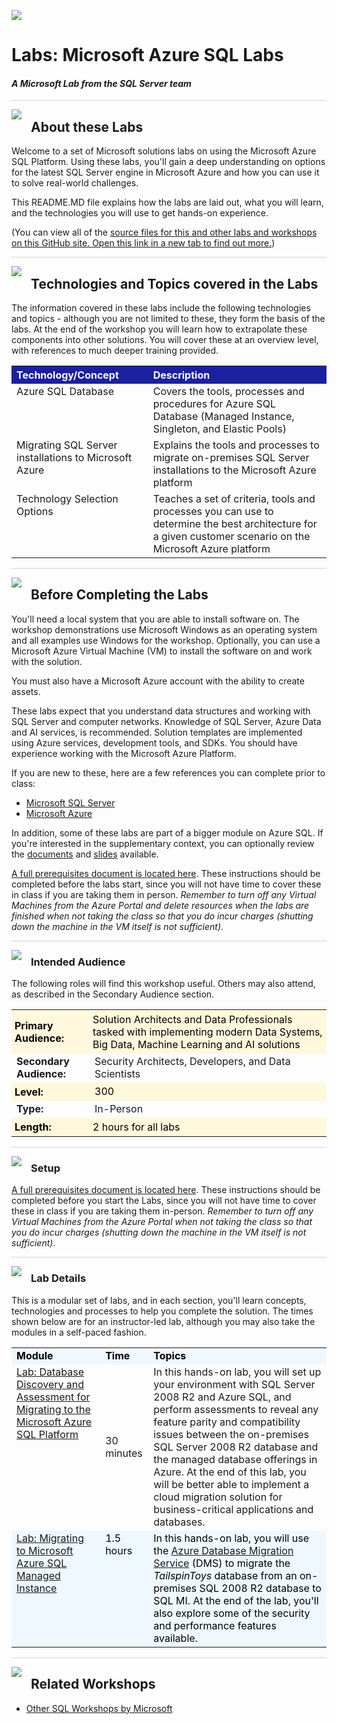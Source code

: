 ![](https://github.com/microsoft/sqlworkshops/blob/master/graphics/microsoftlogo.png?raw=true)

# Labs: Microsoft Azure SQL Labs 

#### <i>A Microsoft Lab from the SQL Server team</i>

<p style="border-bottom: 1px solid lightgrey;"></p>

<img style="float: left; margin: 0px 15px 15px 0px;" src="https://github.com/microsoft/sqlworkshops/blob/master/graphics/textbubble.png?raw=true"> <h2>About these Labs</h2>

Welcome to a set of Microsoft solutions labs on using the Microsoft Azure SQL Platform. Using these labs, you'll gain a deep understanding on options for the latest SQL Server engine in Microsoft Azure and how you can use it to solve real-world challenges. 

This README.MD file explains how the labs are laid out, what you will learn, and the technologies you will use to get hands-on experience.

(You can view all of the [source files for this and other labs and workshops on this GitHub site. Open this link in a new tab to find out more.](https://github.com/microsoft/sqlworkshops))

<p style="border-bottom: 1px solid lightgrey;"></p>

<img style="float: left; margin: 0px 15px 15px 0px;" src="https://github.com/microsoft/sqlworkshops/blob/master/graphics/listcheck.png?raw=true"> <h2><a name="technologies">Technologies and Topics covered in the Labs</a></h2>

The information covered in these labs include the following technologies and topics - although you are not limited to these, they form the basis of the labs. At the end of the workshop you will learn how to extrapolate these components into other solutions. You will cover these at an overview level, with references to much deeper training provided.

 <table style="tr:nth-child(even) {background-color: #f2f2f2;}; text-align: left; display: table; border-collapse: collapse; border-spacing: 2px; border-color: gray;">
  <tr><th style="background-color: #1b20a1; color: white;">Technology/Concept</th> <th style="background-color: #1b20a1; color: white;">Description</th></tr>
  <tr><td style="vertical-align: top">Azure SQL Database </i></td><td style="vertical-align: top">Covers the tools, processes and procedures for Azure SQL Database (Managed Instance, Singleton, and Elastic Pools)</td></tr>
  <tr><td style="vertical-align: top">Migrating SQL Server installations to Microsoft Azure </i></td><td style="vertical-align: top">Explains the tools and processes to migrate on-premises SQL Server installations to the Microsoft Azure platform </td></tr>
  <tr><td style="vertical-align: top">Technology Selection Options </i></td><td style="vertical-align: top">Teaches a set of criteria, tools and processes you can use to determine the best architecture for a given customer scenario on the Microsoft Azure platform </td></tr>
</table>

<p style="border-bottom: 1px solid lightgrey;"></p>

<img style="float: left; margin: 0px 15px 15px 0px;" src="https://github.com/microsoft/sqlworkshops/blob/master/graphics/owl.png?raw=true"> <h2><a name="prereqs">Before Completing the Labs</a></h2>

You'll need a local system that you are able to install software on. The workshop demonstrations use Microsoft Windows as an operating system and all examples use Windows for the workshop. Optionally, you can use a Microsoft Azure Virtual Machine (VM) to install the software on and work with the solution.

You must also have a Microsoft Azure account with the ability to create assets.

These labs expect that you understand data structures and working with SQL Server and computer networks. Knowledge of SQL Server, Azure Data and AI services, is recommended. Solution templates are implemented using Azure services, development tools, and SDKs. You should have experience working with the Microsoft Azure Platform.

If you are new to these, here are a few references you can complete prior to class:

-  [Microsoft SQL Server](https://docs.microsoft.com/en-us/sql/relational-databases/database-engine-tutorials?view=sql-server-ver15)
-  [Microsoft Azure](https://docs.microsoft.com/en-us/learn/paths/azure-fundamentals/)  

In addition, some of these labs are part of a bigger module on Azure SQL. If you're interested in the supplementary context, you can optionally review the [documents](https://github.com/microsoft/sqlworkshops/blob/master/SQLGroundToCloud/sqlgroundtocloud/04-SQLServerOnTheMicrosoftAzurePlatform.md) and [slides](https://github.com/microsoft/sqlworkshops/tree/master/SQLGroundToCloud/slides) available.  

<a href="https://github.com/microsoft/sqlworkshops-azuresqllabs/blob/master/lab-files/Module4and5Prerequisites.md" target="_blank">A full prerequisites document is located here</a>. These instructions should be completed before the labs start, since you will not have time to cover these in class if you are taking them in person. <i>Remember to turn off any Virtual Machines from the Azure Portal and delete resources when the labs are finished when not taking the class so that you do incur charges (shutting down the machine in the VM itself is not sufficient)</i>.

<p style="border-bottom: 1px solid lightgrey;"></p>

<img style="float: left; margin: 0px 15px 15px 0px;" src="https://github.com/microsoft/sqlworkshops/blob/master/graphics/bulletlist.png?raw=true"> <h3>Intended Audience</h3>

<p>The following roles will find this workshop useful. Others may also attend, as described in the Secondary Audience section.</p>

<table style="tr:nth-child(even) {background-color: #f2f2f2;}; text-align: left; display: table; border-collapse: collapse; border-spacing: 5px; border-color: gray;">

  <tr><td style="background-color: Cornsilk; color: black; padding: 5px 5px;"><b>Primary Audience:</b></td><td style="background-color: Cornsilk; color: black; padding: 5px 5px;">Solution Architects and Data Professionals tasked with implementing modern Data Systems, Big Data, Machine Learning and AI solutions</td></tr>
  <tr><td><b>Secondary Audience:</b></td><td> Security Architects, Developers, and Data Scientists</td></tr>
  <tr><td style="background-color: Cornsilk; color: black; padding: 5px 5px;"><b>Level:</b> </td><td style="background-color: Cornsilk; color: black; padding: 5px 5px0;"> 300</td></tr>
  <tr><td><b>Type:</b></td><td>In-Person</td></tr>
  <tr><td style="background-color: Cornsilk; color: black; padding: 5px 5px;"><b>Length:</b> </td><td style="background-color: Cornsilk; color: black; padding: 5px 5px;">2 hours for all labs</td></tr>

</table>

<p style="border-bottom: 1px solid lightgrey;"></p>

<img style="float: left; margin: 0px 15px 15px 0px;" src="https://github.com/microsoft/sqlworkshops/blob/master/graphics/bulletlist.png?raw=true"> <h3>Setup</h3>

<a href="https://github.com/microsoft/sqlworkshops-azuresqllabs/blob/master/lab-files/Module4and5Prerequisites.md" target="_blank">A full prerequisites document is located here</a>. These instructions should be completed before you start the Labs, since you will not have time to cover these in class if you are taking them in-person. <i>Remember to turn off any Virtual Machines from the Azure Portal when not taking the class so that you do incur charges (shutting down the machine in the VM itself is not sufficient)</i>.

<p style="border-bottom: 1px solid lightgrey;"></p>

<img style="float: left; margin: 0px 15px 15px 0px;" src="https://github.com/microsoft/sqlworkshops/blob/master/graphics/bookpencil.png?raw=true"> <h3>Lab Details</h3>

This is a modular set of labs, and in each section, you'll learn concepts, technologies and processes to help you complete the solution. The times shown below are for an instructor-led lab, although you may also take the modules in a self-paced fashion.

<table style="tr:nth-child(even) {background-color: #f2f2f2;}; text-align: left; display: table; border-collapse: collapse; border-spacing: 5px; border-color: gray;">

  <tr><td style="background-color: AliceBlue; color: black;"><b>Module</b></td>
  <td style="background-color: AliceBlue; color: black;"><b>Time</b></td>
  <td style="background-color: AliceBlue; color: black;"><b>Topics</b></td></tr>

  <tr><td style="vertical-align: top;"><a href="https://github.com/microsoft/sqlworkshops-azuresqllabs/blob/master/Lab-DatabaseDiscoveryAndAssessmentForMigratingToAzure.md" target="_blank"> Lab: Database Discovery and Assessment for Migrating to the Microsoft Azure SQL Platform </a></td><td>30 minutes</td><td style="vertical-align: top;"> In this hands-on lab, you will set up your environment with SQL Server 2008 R2 and Azure SQL, and perform assessments to reveal any feature parity and compatibility issues between the on-premises SQL Server 2008 R2 database and the managed database offerings in Azure. At the end of this lab, you will be better able to implement a cloud migration solution for business-critical applications and databases.</td></tr>
  
  <tr><td style="vertical-align: top;background-color: AliceBlue; color: black;"><a href="https://github.com/microsoft/sqlworkshops-azuresqllabs/blob/master/Lab-MigratingToAzureSQLManagedInstance.md" target="_blank">Lab: Migrating to Microsoft Azure SQL Managed Instance </a> </td><td style="vertical-align: top;background-color: AliceBlue; color: black;">1.5 hours</td><td style="vertical-align: top;background-color: AliceBlue; color: black;"> In this hands-on lab, you will use the <a href="https://azure.microsoft.com/services/database-migration/" target="_blank">Azure Database Migration Service</a> (DMS) to migrate the <i>TailspinToys</i> database from an on-premises SQL 2008 R2 database to SQL MI. At the end of the lab, you'll also explore some of the security and performance features available.
  </td></tr>

</table>

<p style="border-bottom: 1px solid lightgrey;"></p>

<img style="float: left; margin: 0px 15px 15px 0px;" src="https://github.com/microsoft/sqlworkshops/blob/master/graphics/pinmap.png?raw=true"> <h2>Related Workshops</h2>

 - [Other SQL Workshops by Microsoft](https://aka.ms/sqlworkshops)


